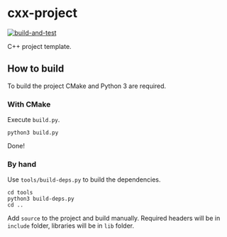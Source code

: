 # cxx-project

[![build-and-test](https://github.com/automainint/cxx-project/workflows/build-and-test/badge.svg)](https://github.com/automainint/cxx-project/actions?query=workflow%3Abuild-and-test)

C++ project template.

##  How to build
To build the project CMake and Python 3 are required.

### With CMake
Execute `build.py`.

    python3 build.py

Done!

### By hand
Use `tools/build-deps.py` to build the dependencies.

    cd tools
    python3 build-deps.py
    cd ..

Add `source` to the project and build manually. Required headers will be in `include` folder, libraries will be in `lib` folder.
